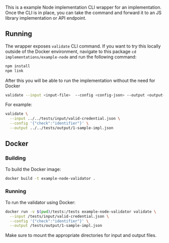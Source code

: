This is a example Node implementation CLI wrapper for an implementation. Once the CLI is in place, you can take the command and forward it to an JS library implementation or API endpoint.

## Running

The wrapper exposes `validate` CLI command. If you want to try this locally outside of the Docker environment, navigate to this package `cd implementations/example-node` and run the following command:

```bash
npm install
npm link
```

After this you will be able to run the implementation without the need for Docker

```bash
validate --input <input-file>  --config <config-json> --output <output-file> 
```

For example:

```bash
validate \
  --input ../../tests/input/valid-credential.json \
  --config '{"check":"identifier"}' \
  --output ../../tests/output/1-sample-impl.json
```

## Docker

### Building

To build the Docker image:

```bash
docker build -t example-node-validator .
```

### Running

To run the validator using Docker:

```bash
docker run -v $(pwd)/tests:/tests example-node-validator validate \
  --input /tests/input/valid-credential.json \
  --config '{"check":"identifier"}' \
  --output /tests/output/1-sample-impl.json
```

Make sure to mount the appropriate directories for input and output files.
